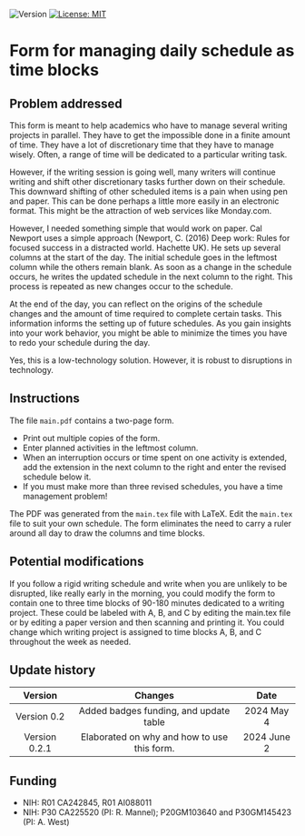 ![Version](https://img.shields.io/static/v1?label=time-blocks&message=0.2&color=brightcolor)
[![License: MIT](https://img.shields.io/badge/License-MIT-blue.svg)](https://opensource.org/licenses/MIT)

# Form for managing daily schedule as time blocks

## Problem addressed
This form is meant to help academics who have to manage several writing projects in parallel. 
They have to get the impossible done in a finite amount of time.
They have a lot of discretionary time that they have to manage wisely.
Often, a range of time will be dedicated to a particular writing task.

However, if the writing session is going well, many writers will continue writing and shift other discretionary tasks further down on their schedule.
This downward shifting of other scheduled items is a pain when using pen and paper.
This can be done perhaps a little more easily in an electronic format.
This might be the attraction of web services like Monday.com.

However, I needed something simple that would work on paper.
Cal Newport uses a simple approach (Newport, C. (2016) Deep work: Rules for focused success in a distracted world. Hachette UK).
He sets up several columns at the start of the day.
The initial schedule goes in the leftmost column while the others remain blank. 
As soon as a change in the schedule occurs, he writes the updated schedule in the next column to the right.
This process is repeated as new changes occur to the schedule.

At the end of the day, you can reflect on the origins of the schedule changes and the amount of time required to complete certain tasks.
This information informs the setting up of future schedules.
As you gain insights into your work behavior, you might be able to minimize the times you have to redo your schedule during the day.

Yes, this is a low-technology solution.
However, it is robust to disruptions in technology.

## Instructions

The file `main.pdf` contains a two-page form. 

- Print out multiple copies of the form.
- Enter planned activities in the leftmost column.
- When an interruption occurs or time spent on one activity is extended, add the extension in the next column to the right and enter the revised schedule below it.
- If you must make more than three revised schedules, you have a time management problem!

The PDF was generated from the `main.tex` file with LaTeX.
Edit the `main.tex` file to suit your own schedule. 
The form eliminates the need to carry a ruler around all day to draw the columns and time blocks.

## Potential modifications

If you follow a rigid writing schedule and write when you are unlikely to be disrupted, like really early in the morning, you could modify the form to contain one to three time blocks of 90-180 minutes dedicated to a writing project.
These could be labeled with A, B, and C by editing the main.tex file or by editing a paper version and then scanning and printing it.
You could change which writing project is assigned to time blocks A, B, and C throughout the week as needed.



## Update history
|Version      | Changes                                                                                                                                    | Date                 |
|:-----------:|:------------------------------------------------------------------------------------------------------------------------------------------:|:--------------------:|
| Version 0.2 |  Added badges funding, and update table                                                                                                    | 2024 May 4           |
| Version 0.2.1 | Elaborated on why and how to use this form.                                                                                              | 2024 June 2          |

## Funding
- NIH: R01 CA242845, R01 AI088011
- NIH: P30 CA225520 (PI: R. Mannel); P20GM103640 and P30GM145423 (PI: A. West)
